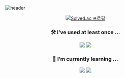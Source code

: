 
![header](https://capsule-render.vercel.app/api?type=waving&color=0:fe6560,30:d09be6,100:a2e6f5&height=300&&animation=twinkling&section=header&text=🥰%20Soieu's%20GitHub&fontSize=90&fontAlignY=40&fontColor=ffffff&stroke=d09be6)

<div align='center'>

[![Solved.ac
프로필](http://mazassumnida.wtf/api/v2/generate_badge?boj=soieu)](https://solved.ac/soieu)

### 🛠 I’ve used at least once ...
<img src="https://img.shields.io/badge/C++-informational?style=for-the-badge&logo=c%2B%2B&logoColor=white"/>
<img src="https://img.shields.io/badge/python-blue?style=for-the-badge&logo=python&logoColor=white"/>

### 🌱 I’m currently learning ...
<img src="https://img.shields.io/badge/Spring-green?style=for-the-badge&logo=spring&logoColor=white"/>
<img src="https://img.shields.io/badge/Java-green?style=for-the-badge&logo=java&logoColor=white"/>
</div>


<!--
**soieu/soieu** is a ✨ _special_ ✨ repository because its `README.md` (this file) appears on your GitHub profile.

Here are some ideas to get you started:

- 🔭 I’m currently working on ...
- 🌱 I’m currently learning ...
- 👯 I’m looking to collaborate on ...
- 🤔 I’m looking for help with ...
- 💬 Ask me about ...
- 📫 How to reach me: ...
- 😄 Pronouns: ...
- ⚡ Fun fact: ...
- https://shields.io
- https://github.com/rzashakeri/beautify-github-profile
-->
